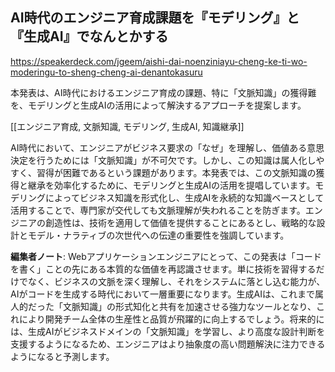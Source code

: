 ## AI時代のエンジニア育成課題を『モデリング』と『生成AI』でなんとかする

https://speakerdeck.com/jgeem/aishi-dai-noenziniayu-cheng-ke-ti-wo-moderingu-to-sheng-cheng-ai-denantokasuru

本発表は、AI時代におけるエンジニア育成の課題、特に「文脈知識」の獲得難を、モデリングと生成AIの活用によって解決するアプローチを提案します。

[[エンジニア育成, 文脈知識, モデリング, 生成AI, 知識継承]]

AI時代において、エンジニアがビジネス要求の「なぜ」を理解し、価値ある意思決定を行うためには「文脈知識」が不可欠です。しかし、この知識は属人化しやすく、習得が困難であるという課題があります。本発表では、この文脈知識の獲得と継承を効率化するために、モデリングと生成AIの活用を提唱しています。モデリングによってビジネス知識を形式化し、生成AIを永続的な知識ベースとして活用することで、専門家が交代しても文脈理解が失われることを防ぎます。エンジニアの創造性は、技術を適用して価値を提供することにあるとし、戦略的な設計とモデル・ナラティブの次世代への伝達の重要性を強調しています。

**編集者ノート**: Webアプリケーションエンジニアにとって、この発表は「コードを書く」ことの先にある本質的な価値を再認識させます。単に技術を習得するだけでなく、ビジネスの文脈を深く理解し、それをシステムに落とし込む能力が、AIがコードを生成する時代において一層重要になります。生成AIは、これまで属人的だった「文脈知識」の形式知化と共有を加速させる強力なツールとなり、これにより開発チーム全体の生産性と品質が飛躍的に向上するでしょう。将来的には、生成AIがビジネスドメインの「文脈知識」を学習し、より高度な設計判断を支援するようになるため、エンジニアはより抽象度の高い問題解決に注力できるようになると予測します。